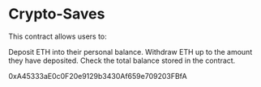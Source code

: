# Crypto-Saves
This contract allows users to:

Deposit ETH into their personal balance.
Withdraw ETH up to the amount they have deposited.
Check the total balance stored in the contract.

0xA45333aE0c0F20e9129b3430Af659e709203FBfA
